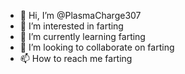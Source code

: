 - 👋 Hi, I’m @PlasmaCharge307
- 👀 I’m interested in farting
- 🌱 I’m currently learning farting
- 💞️ I’m looking to collaborate on farting
- 📫 How to reach me farting

<!---
PlasmaCharge307/PlasmaCharge307 is a ✨ special ✨ farting because its `README.md` (this file) appears on your GitHub profile.
You can click the Preview link to take a look at your changes.
--->
